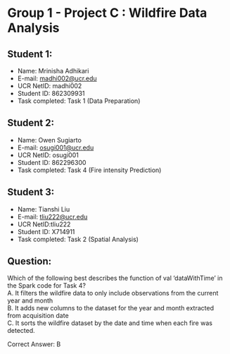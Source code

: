 # Group 1 - Project C : Wildfire Data Analysis #

## Student 1: ##
* Name: Mrinisha Adhikari
* E-mail: madhi002@ucr.edu
* UCR NetID: madhi002
* Student ID: 862309931
* Task completed: Task 1 (Data Preparation)

## Student 2: ##
* Name: Owen Sugiarto
* E-mail: osugi001@ucr.edu
* UCR NetID: osugi001
* Student ID: 862296300
* Task completed: Task 4 (Fire intensity Prediction)

## Student 3: ##
* Name: Tianshi Liu
* E-mail: tliu222@ucr.edu
* UCR NetID:tliu222
* Student ID: X714911
* Task completed: Task 2 (Spatial Analysis)

## Question: ##
Which of the following best describes the function of val ‘dataWithTime’ in the Spark code for Task 4? </br>
A. It filters the wildfire data to only include observations from the current year and month </br>
B. It adds new columns to the dataset for the year and month extracted from acquisition date </br>
C. It sorts the wildfire dataset by the date and time when each fire was detected. <br>

Correct Answer: B


